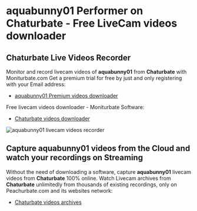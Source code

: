 # aquabunny01 Performer on Chaturbate - Free LiveCam videos downloader

## Chaturbate Live Videos Recorder

Monitor and record livecam videos of **aquabunny01** from **Chaturbate** with Moniturbate.com
Get a premium trial for free by just and only registering with your Email address:
* [aquabunny01 Premium videos downloader](https://moniturbate.com/request-demo-licence-key.html)

Free livecam videos downloader - Moniturbate Software:
* [Chaturbate videos downloader](https://moniturbate.com/moniturbate-download-software.html)

![aquabunny01 livecam videos recorder](https://peachurnet.com/templates/moniturbate-software.png)


## Capture aquabunny01 videos from the Cloud and watch your recordings on Streaming

Without the need of downloading a software, capture **aquabunny01** livecam videos from **Chaturbate** 100% online.
Watch Livecam archives from **Chaturbate** unlimitedly from thousands of existing recordings, only on Peachurbate.com and its websites network:
* [Chaturbate videos archives](https://peachurnet.com/)
